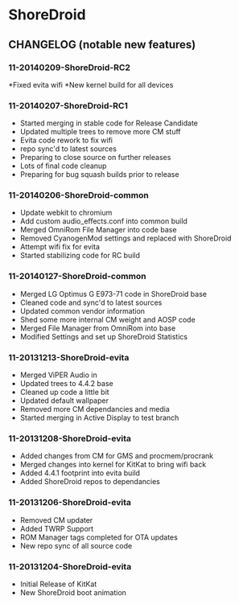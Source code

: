 ShoreDroid
===============

CHANGELOG (notable new features)
---------

### 11-20140209-ShoreDroid-RC2
*Fixed evita wifi
*New kernel build for all devices

### 11-20140207-ShoreDroid-RC1
* Started merging in stable code for Release Candidate
* Updated multiple trees to remove more CM stuff
* Evita code rework to fix wifi
* repo sync'd to latest sources
* Preparing to close source on further releases
* Lots of final code cleanup
* Preparing for bug squash builds prior to release

### 11-20140206-ShoreDroid-common
* Update webkit to chromium
* Add custom audio_effects.conf into common build
* Merged OmniRom File Manager into code base
* Removed CyanogenMod settings and replaced with ShoreDroid
* Attempt wifi fix for evita
* Started stabilizing code for RC build

### 11-20140127-ShoreDroid-common
* Merged LG Optimus G E973-71 code in ShoreDroid base
* Cleaned code and sync'd to latest sources
* Updated common vendor information 
* Shed some more internal CM weight and AOSP code
* Merged File Manager from OmniRom into base
* Modified Settings and set up ShoreDroid Statistics

### 11-20131213-ShoreDroid-evita
* Merged ViPER Audio in 
* Updated trees to 4.4.2 base
* Cleaned up code a little bit
* Updated default wallpaper 
* Removed more CM dependancies and media
* Started merging in Active Display to test branch 

### 11-20131208-ShoreDroid-evita
* Added changes from CM for GMS and procmem/procrank
* Merged changes into kernel for KitKat to bring wifi back
* Added 4.4.1 footprint into evita build
* Added ShoreDroid repos to dependancies

### 11-20131206-ShoreDroid-evita
* Removed CM updater
* Added TWRP Support
* ROM Manager tags completed for OTA updates
* New repo sync of all source code

### 11-20131204-ShoreDroid-evita
* Initial Release of KitKat
* New ShoreDroid boot animation
